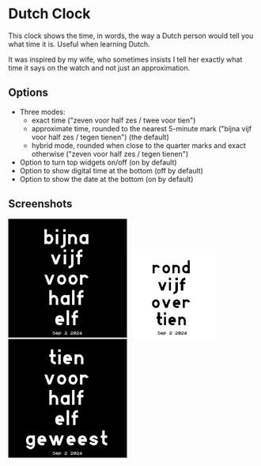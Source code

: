 # Dutch Clock
This clock shows the time, in words, the way a Dutch person would tell you what time it is. Useful when learning Dutch.

It was inspired by my wife, who sometimes insists I tell her exactly what time it says on the watch and not just an approximation.

## Options
- Three modes: 
  - exact time ("zeven voor half zes / twee voor tien")
  - approximate time, rounded to the nearest 5-minute mark ("bijna vijf voor half zes / tegen tienen") (the default)
  - hybrid mode, rounded when close to the quarter marks and exact otherwise ("zeven voor half zes / tegen tienen")
- Option to turn top widgets on/off (on by default)
- Option to show digital time at the bottom (off by default)
- Option to show the date at the bottom (on by default)

## Screenshots
![](screenshotbangle1-2.png)
![](screenshotbangle2.png)
![](screenshotbangle1.png)
